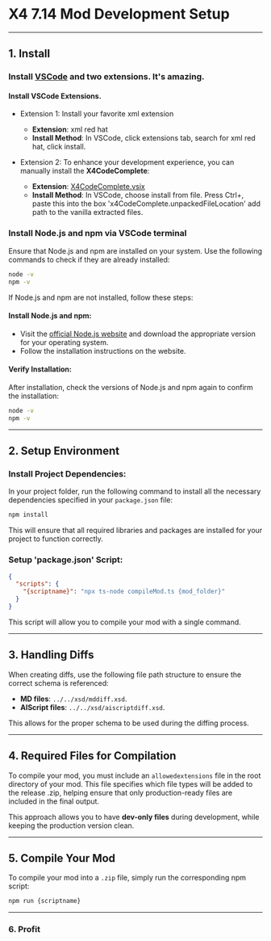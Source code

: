 # X4 7.14 Mod Development Setup

---

## 1. Install
### Install [VSCode](https://code.visualstudio.com/download) and two extensions. It's amazing.

#### Install VSCode Extensions.

- Extension 1: Install your favorite xml extension
  - **Extension**: xml red hat
  - **Install Method**: In VSCode, click extensions tab, search for xml red hat, click install.

- Extension 2: To enhance your development experience, you can manually install the **X4CodeComplete**:
  - **Extension**: [X4CodeComplete.vsix](https://github.com/Cgettys/X4CodeComplete/releases)
  - **Install Method**: In VSCode, choose install from file. Press Ctrl+, paste this into the box 'x4CodeComplete.unpackedFileLocation' add path to the vanilla extracted files.

### Install Node.js and npm via VSCode terminal

Ensure that Node.js and npm are installed on your system. Use the following commands to check if they are already installed:

```bash
node -v
npm -v
```
If Node.js and npm are not installed, follow these steps:

#### Install Node.js and npm:
- Visit the [official Node.js website](https://nodejs.org/) and download the appropriate version for your operating system.
- Follow the installation instructions on the website.

#### Verify Installation:
After installation, check the versions of Node.js and npm again to confirm the installation:

```bash
node -v
npm -v
```

---

## 2. Setup Environment
### Install Project Dependencies:

In your project folder, run the following command to install all the necessary dependencies specified in your `package.json` file:

```bash
npm install
```
This will ensure that all required libraries and packages are installed for your project to function correctly.

### Setup 'package.json' Script:
```json
{
  "scripts": {
    "{scriptname}": "npx ts-node compileMod.ts {mod_folder}"
  }
}
```
This script will allow you to compile your mod with a single command.

---

## 3. Handling Diffs

When creating diffs, use the following file path structure to ensure the correct schema is referenced:

- **MD files**: `../../xsd/mddiff.xsd`.
- **AIScript files**: `../../xsd/aiscriptdiff.xsd`.

This allows for the proper schema to be used during the diffing process.

---

## 4. Required Files for Compilation

To compile your mod, you must include an `allowedextensions` file in the root directory of your mod. This file specifies which file types will be added to the release .zip, helping ensure that only production-ready files are included in the final output.

This approach allows you to have **dev-only files** during development, while keeping the production version clean.

---

## 5. Compile Your Mod

To compile your mod into a `.zip` file, simply run the corresponding npm script:

```bash
npm run {scriptname}
```

---

### 6. Profit


